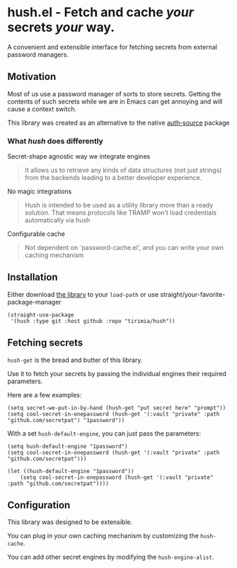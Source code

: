 # hush.el - Fetch and cache _your_ secrets _your_ way.

A convenient and extensible interface for fetching secrets from external password managers.

## Motivation

Most of us use a password manager of sorts to store secrets.
Getting the contents of such secrets while we are in Emacs can get annoying and will cause a context switch.

This library was created as an alternative to the native [auth-source](https://www.gnu.org/software/emacs/manual/html_mono/auth.html) package

### What *hush* does differently

Secret-shape agnostic way we integrate engines
> It allows us to retrieve any kinds of data structures (not just strings) from the backends leading to a better developer experience.

No magic integrations
> Hush is intended to be used as a utility library more than a ready solution. That means protocols like TRAMP won't load credentials automatically via hush

Configurable cache
> Not dependent on `password-cache.el', and you can write your own caching mechanism

## Installation
Either download [the library](hush.el) to your `load-path` or use straight/your-favorite-package-manager
```emacs-lisp
(straight-use-package
 '(hush :type git :host github :repo "tirimia/hush"))
```

## Fetching secrets
`hush-get` is the bread and butter of this library.

Use it to fetch your secrets by passing the individual engines their required parameters.

Here are a few examples:
```emacs-lisp
(setq secret-we-put-in-by-hand (hush-get "put secret here" "prompt"))
(setq cool-secret-in-onepassword (hush-get '(:vault "private" :path "github.com/secretpat") "1password"))
```

With a set `hush-default-engine`, you can just pass the parameters:
```emacs-lisp
(setq hush-default-engine "1password")
(setq cool-secret-in-onepassword (hush-get '(:vault "private" :path "github.com/secretpat")))

(let ((hush-default-engine "1password"))
    (setq cool-secret-in-onepassword (hush-get '(:vault "private" :path "github.com/secretpat"))))
```

## Configuration
This library was designed to be extensible.

You can plug in your own caching mechanism by customizing the `hush-cache`.

You can add other secret engines by modifying the `hush-engine-alist`.
